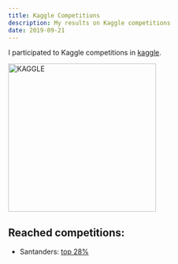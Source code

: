 ```yaml
---
title: Kaggle Competitions
description: My results on Kaggle competitions
date: 2019-09-21
---
```



I participated to Kaggle competitions in [kaggle](https://www.kaggle.com/py4mac).

<img src="https://raw.githubusercontent.com/py4mac/kaggle/master/img/presentation.png" alt="KAGGLE" width="300"></img>

## Reached competitions:

* Santanders: [top 28%](https://www.kaggle.com/py4mac)